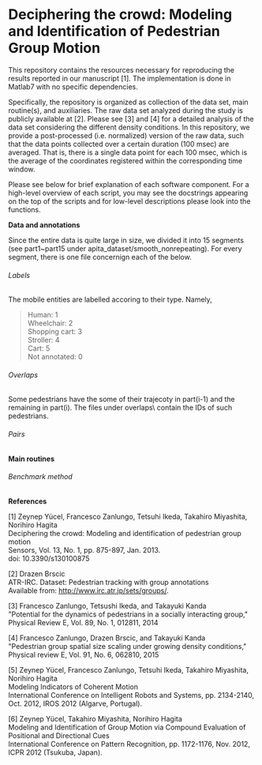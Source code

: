 # Deciphering the crowd: Modeling and Identification of Pedestrian Group Motion

This repository contains the resources necessary for reproducing the results reported in our manuscript [1]. The implementation is done in Matlab7 with no specific dependencies.

Specifically, the repository is organized as collection of the data set, main routine(s), and auxiliaries. The raw data set analyzed during the study is publicly available at [2]. Please see [3] and [4] for a detailed analysis of the data set considering the different density conditions. In this repository, we provide a post-processed (i.e. normalized) version of the raw data, such that the data points collected over a certain duration (100 msec) are averaged. That is, there is a single data point for each 100 msec, which is the average of the coordinates registered within the corresponding time window.

Please see below for brief explanation of each software component. For a high-level overview of each script, you may see the docstrings appearing on the top of the  scripts and for low-level descriptions please look into the functions.

**Data and annotations**

Since the entire data is quite large in size, we divided it into 15 segments (see part1~part15 under apita_dataset/smooth_nonrepeating). For every segment, there is one file concernign each of the below.

###### Labels

The mobile entities are labelled accoring to their type. Namely,  
>Human: 1\
  Wheelchair: 2\
  Shopping cart: 3\
  Stroller: 4\
  Cart: 5\
  Not annotated: 0

###### Overlaps
Some pedestrians have the some of their trajecoty in part(i-1) and the remaining in part(i). The files under overlaps\ contain the IDs of such pedestrians. 

###### Pairs




**Main routines**

###### Benchmark method

**References**

[1] Zeynep Yücel, Francesco Zanlungo, Tetsuhi Ikeda, Takahiro Miyashita, Norihiro Hagita\
Deciphering the crowd: Modeling and identification of pedestrian group motion\
Sensors, Vol. 13, No. 1, pp. 875-897, Jan. 2013.\
doi: 10.3390/s130100875

[2] Drazen Brscic\
ATR-IRC. Dataset: Pedestrian tracking with group annotations\
Available from: http://www.irc.atr.jp/sets/groups/. 

[3] Francesco Zanlungo, Tetsushi Ikeda, and Takayuki Kanda \
"Potential for the dynamics of pedestrians in a socially interacting group," \
Physical Review E, Vol. 89, No. 1, 012811, 2014

[4] Francesco Zanlungo, Drazen Brscic, and Takayuki Kanda \
"Pedestrian group spatial size scaling under growing density conditions," \
Physical review E, Vol. 91, No. 6, 062810, 2015 

[5] Zeynep Yücel, Francesco Zanlungo, Tetsuhi Ikeda, Takahiro Miyashita, Norihiro Hagita\
Modeling Indicators of Coherent Motion\
International Conference on Intelligent Robots and Systems, pp. 2134-2140, Oct. 2012, IROS 2012 (Algarve, Portugal).

[6] Zeynep Yücel, Takahiro Miyashita, Norihiro Hagita\
Modeling and Identification of Group Motion via Compound Evaluation of Positional and Directional Cues\
International Conference on Pattern Recognition, pp. 1172-1176, Nov. 2012, ICPR 2012 (Tsukuba, Japan).
